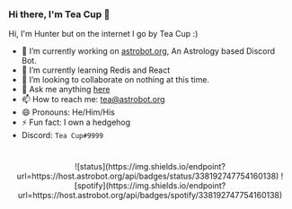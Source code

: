 ### Hi there, I'm Tea Cup 👋 

Hi, I'm Hunter but on the internet I go by Tea Cup :)

- 🔭 I’m currently working on [astrobot.org](https://astrobot.org), An Astrology based Discord Bot.
- 🌱 I’m currently learning Redis and React
- 👯 I’m looking to collaborate on nothing at this time.
- 💬 Ask me anything [here](https://github.com/TheTeaCup/TheTeaCup/issues)
- 📫 How to reach me: [tea@astrobot.org](mailto:tea@astrobot.org)
- 😄 Pronouns: He/Him/His
- ⚡ Fun fact: I own a hedgehog
- Discord: `Tea Cup#9999`

# 
<p align="center">
![status](https://img.shields.io/endpoint?url=https://host.astrobot.org/api/badges/status/338192747754160138)
![spotify](https://img.shields.io/endpoint?url=https://host.astrobot.org/api/badges/spotify/338192747754160138)
</p>
<!-- want to use the badges? just join my discord (https://discord.gg/duAzNKm) so it the bot gets your status then just change the ID to your ID -->
